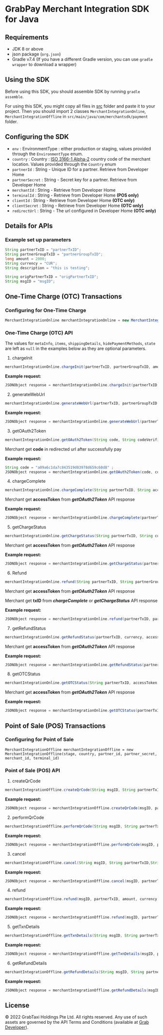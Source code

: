 # GrabPay Merchant Integration SDK for Java

## Requirements

- JDK 8 or above
- json package (`org.json`)
- Gradle v7.4 (If you have a different Gradle version, you can use `gradle wrapper` to download a wrapper)

## Using the SDK

Before using this SDK, you should assemble SDK by running `gradle assemble`.

For using this SDK, you might copy all files in [src](./src) folder and paste it to your project. Then you should import 2 classes `MerchantIntegrationOnline`, `MerchantIntegrationOffline` in `src/main/java/com/merchantsdk/payment` folder.

## Configuring the SDK

- `env` : EnvironmentType : either production or staging, values provided through the `EnvironmentType` enum.
- `country` : Country : [ISO 3166-1 Alpha-2](https://en.wikipedia.org/wiki/ISO_3166-1_alpha-2) country code of the merchant location. Values provided through the `Country` enum
- `partnerId` : String - Unique ID for a partner. Retrieve from Developer Home
- `partnerSecret` : String - Secret key for a partner. Retrieve from Developer Home
- `merchantId` : String - Retrieve from Developer Home
- `terminalId` : String - Retrieve from Developer Home **(POS only)**
- `clientId` : String - Retrieve from Developer Home **(OTC only)**
- `clientSecret` : String - Retrieve from Developer Home **(OTC only)**
- `redirectUrl` : String - The url configured in Developer Home **(OTC only)**

## Details for APIs

### Example set up parameters

```java
String partnerTxID = "partnerTxID";
String partnerGroupTxID = "partnerGroupTxID";
long amount = 2000;
String currency = "CUR";
String description = "this is testing";

String origPartnerTxID = "origPartnerTxID";
String msgID = "msgID";
```

## One-Time Charge (OTC) Transactions

### Configuring for One-Time Charge

```java
MerchantIntegrationOnline merchantIntegrationOnline = new MerchantIntegrationOnline(EnvirionmentType.STAGING, Country.MALAYSIA, partnerId, partnerSecret, merchantId, clientId, clientSecret, redirectUrl);
```

### One-Time Charge (OTC) API

The values for `metaInfo`, `items`, `shippingDetails`, `hidePaymentMethods`, `state` are left as `null` in the examples below as they are optional parameters.

1. chargeInit

```java
merchantIntegrationOnline.chargeInit(partnerTxID, partnerGroupTxID, amount, currency, description, metaInfo, items, shippingDetails, hidePaymentMethods)
```

**Example request:**

```java
JSONObject response = merchantIntegrationOnline.chargeInit(partnerTxID, partnerGroupTxID, amount, currency, codeVerifier, description, null, null, null, null);
```

2. generateWebUrl

```java
merchantIntegrationOnline.generateWebUrl(partnerTxID, partnerGroupTxID, amount, currency, codeVerifier, description, metaInfo, items, shippingDetails, hidePaymentMethods, state)
```

**Example request:**

```java
JSONObject response = merchantIntegrationOnline.generateWebUrl(partnerTxID, partnerGroupTxID, amount, currency, codeVerifier, description, null, null, null, null, null);
```

3. getOAuth2Token

```java
merchantIntegrationOnline.getOAuth2Token(String code, String codeVerifier);
```

Merchant get **code** in redirected url after successfully pay

**Example request:**

```java
String code = "a09a6c1da7c843519d03978d659c60d8" ;
JSONObject response = merchantIntegrationOnline.getOAuth2Token(code, codeVerifier);
```

4. chargeComplete

```java
merchantIntegrationOnline.chargeComplete(String partnerTxID, String accessToken)
```

Merchant get **accessToken** from **_getOAuth2Token_** API response

**Example request:**

```java
JSONObject response = merchantIntegrationOnline.chargeComplete(partnerTxID, accessToken);
```

5. getChargeStatus

```java
merchantIntegrationOnline.getChargeStatus(String partnerTxID, String currency, String accessToken)
```

Merchant get **accessToken** from **_getOAuth2Token_** API response

**Example request:**

```java
JSONObject response = merchantIntegrationOnline.getChargeStatus(partnerTxID, currency, accessToken);
```

6. Refund

```java
merchantIntegrationOnline.refund(String partnerTxID, String partnerGroupTxID,long amount,String currency, String txID, String description, String accessToken)
```

Merchant get **accessToken** from **_getOAuth2Token_** API response

Merchant get **txID** from **_chargeComplete_** or **_getChargeStatus_** API response

**Example request:**

```java
JSONObject response = merchantIntegrationOnline.refund(partnerTxID, partnerGroupTxID, amount, currency, txID, description, accessToken);
```

7. getRefundStatus

```java
merchantIntegrationOnline.getRefundStatus(partnerTxID, currency, accessToken)
```

Merchant get **accessToken** from **_getOAuth2Token_** API response

**Example request:**

```java
JSONObject response = merchantIntegrationOnline.getRefundStatus(partnerTxID, accessToken, currency);
```

8. getOTCStatus

```java
merchantIntegrationOnline.getOTCStatus(String partnerTxID, accessToken, String currency)
```

Merchant get **accessToken** from **_getOAuth2Token_** API response

**Example request:**

```java
JSONObject response = merchantIntegrationOnline.getOTCStatus(partnerTxID, accessToken, currency);
```

## Point of Sale (POS) Transactions

### Configuring for Point of Sale

```
MerchantIntegrationOffline merchantIntegrationOffline = new MerchantIntegrationOffline(stage, country, partner_id, partner_secret, merchant_id, terminal_id)
```

### Point of Sale (POS) API

1. createQrCode

```java
merchantIntegrationOffline.createQrCode(String msgID, String partnerTxID, long amount, String currency)
```

**Example request:**

```java
JSONObject response = merchantIntegrationOffline.createQrCode(msgID, partnerTxID, amount, currency);
```

2. performQrCode

```java
merchantIntegrationOffline.performQrCode(String msgID, String partnerTxID, long amount, String currency, String code)
```

**Example request:**

```java
JSONObject response = merchantIntegrationOffline.performQrCode(msgID, partnerTxID, amount, currency, code);
```

3. cancel

```java
merchantIntegrationOffline.cancel(String msgID, String partnerTxID,String origPartnerTxID,String origTxID,String currency)
```

**Example request:**

```java
JSONObject response = merchantIntegrationOffline.cancel(msgID, partnerTxID, origPartnerTxID, origTxID, currency);
```

4. refund

```java
merchantIntegrationOffline.refund(msgID, partnerTxID, amount, currency, origPartnerTxID, description)
```

**Example request:**

```java
JSONObject response = merchantIntegrationOffline.refund(msgID, partnerTxID, amount, currency, origPartnerTxID, description);
```

5. getTxnDetails

```java
merchantIntegrationOffline.getTxnDetails(String msgID, String partnerTxID, String currency)
```

**Example request:**

```java
JSONObject response = merchantIntegrationOffline.getTxnDetails(msgID, partnerTxID, currency);
```

6. getRefundDetails

```java
merchantIntegrationOffline.getRefundDetails(String msgID, String partnerTxID, String currency)
```

**Example request:**

```java
JSONObject response = merchantIntegrationOffline.getRefundDetails(msgID, partnerTxID, currency);
```

## License

© 2022 GrabTaxi Holdings Pte Ltd. All rights reserved. Any use of such assets are governed by the API Terms and Conditions (available at [Grab Developer](https://developer.grab.com/pages/terms-of-use)).

